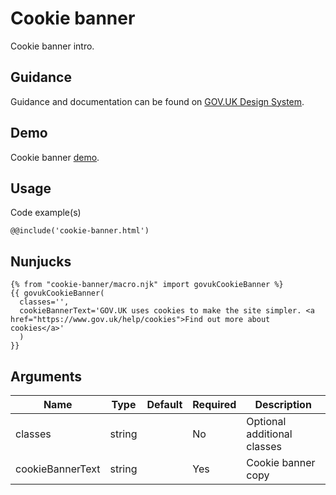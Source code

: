 # Cookie banner

Cookie banner intro.

## Guidance

Guidance and documentation can be found on [GOV.UK Design System](linkgoeshere).

## Demo

Cookie banner [demo](cookie-banner.html).

## Usage

Code example(s)

```
@@include('cookie-banner.html')
```

## Nunjucks

```
{% from "cookie-banner/macro.njk" import govukCookieBanner %}
{{ govukCookieBanner(
  classes='',
  cookieBannerText='GOV.UK uses cookies to make the site simpler. <a href="https://www.gov.uk/help/cookies">Find out more about cookies</a>'
  )
}}
```

## Arguments

| Name                | Type    | Default | Required  | Description
|---                  |---      |---      |---        |---
| classes             | string  |         | No        | Optional additional classes
| cookieBannerText    | string  |         | Yes       | Cookie banner copy


<!--
## Installation

```
npm install --save @govuk-frontend/cookie-banner
```
-->
